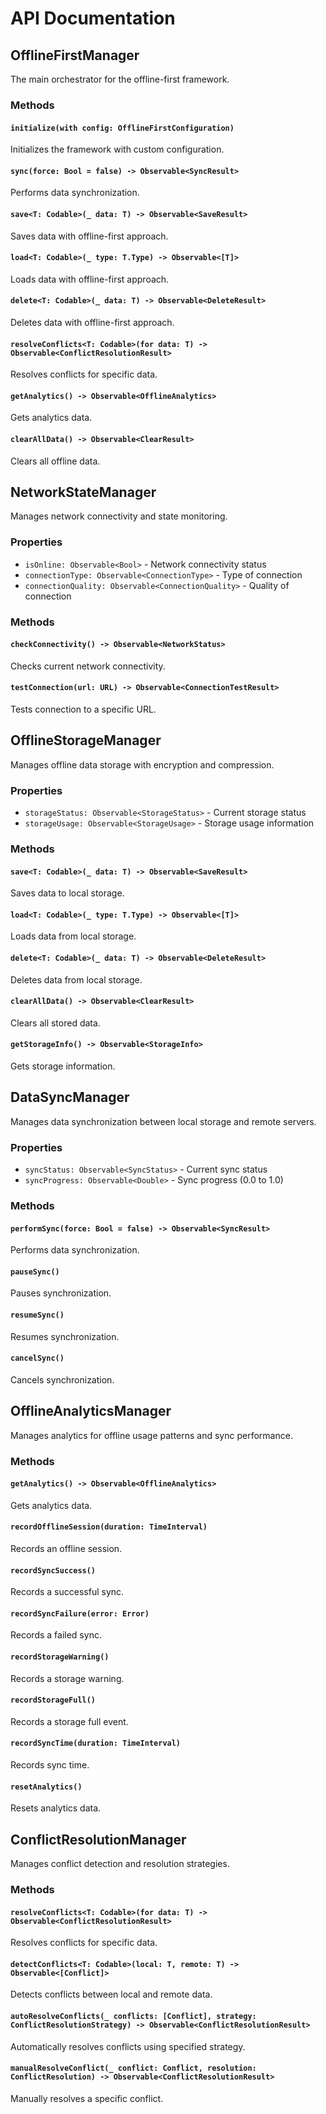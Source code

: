 # API Documentation

## OfflineFirstManager

The main orchestrator for the offline-first framework.

### Methods

#### `initialize(with config: OfflineFirstConfiguration)`
Initializes the framework with custom configuration.

#### `sync(force: Bool = false) -> Observable<SyncResult>`
Performs data synchronization.

#### `save<T: Codable>(_ data: T) -> Observable<SaveResult>`
Saves data with offline-first approach.

#### `load<T: Codable>(_ type: T.Type) -> Observable<[T]>`
Loads data with offline-first approach.

#### `delete<T: Codable>(_ data: T) -> Observable<DeleteResult>`
Deletes data with offline-first approach.

#### `resolveConflicts<T: Codable>(for data: T) -> Observable<ConflictResolutionResult>`
Resolves conflicts for specific data.

#### `getAnalytics() -> Observable<OfflineAnalytics>`
Gets analytics data.

#### `clearAllData() -> Observable<ClearResult>`
Clears all offline data.

## NetworkStateManager

Manages network connectivity and state monitoring.

### Properties

- `isOnline: Observable<Bool>` - Network connectivity status
- `connectionType: Observable<ConnectionType>` - Type of connection
- `connectionQuality: Observable<ConnectionQuality>` - Quality of connection

### Methods

#### `checkConnectivity() -> Observable<NetworkStatus>`
Checks current network connectivity.

#### `testConnection(url: URL) -> Observable<ConnectionTestResult>`
Tests connection to a specific URL.

## OfflineStorageManager

Manages offline data storage with encryption and compression.

### Properties

- `storageStatus: Observable<StorageStatus>` - Current storage status
- `storageUsage: Observable<StorageUsage>` - Storage usage information

### Methods

#### `save<T: Codable>(_ data: T) -> Observable<SaveResult>`
Saves data to local storage.

#### `load<T: Codable>(_ type: T.Type) -> Observable<[T]>`
Loads data from local storage.

#### `delete<T: Codable>(_ data: T) -> Observable<DeleteResult>`
Deletes data from local storage.

#### `clearAllData() -> Observable<ClearResult>`
Clears all stored data.

#### `getStorageInfo() -> Observable<StorageInfo>`
Gets storage information.

## DataSyncManager

Manages data synchronization between local storage and remote servers.

### Properties

- `syncStatus: Observable<SyncStatus>` - Current sync status
- `syncProgress: Observable<Double>` - Sync progress (0.0 to 1.0)

### Methods

#### `performSync(force: Bool = false) -> Observable<SyncResult>`
Performs data synchronization.

#### `pauseSync()`
Pauses synchronization.

#### `resumeSync()`
Resumes synchronization.

#### `cancelSync()`
Cancels synchronization.

## OfflineAnalyticsManager

Manages analytics for offline usage patterns and sync performance.

### Methods

#### `getAnalytics() -> Observable<OfflineAnalytics>`
Gets analytics data.

#### `recordOfflineSession(duration: TimeInterval)`
Records an offline session.

#### `recordSyncSuccess()`
Records a successful sync.

#### `recordSyncFailure(error: Error)`
Records a failed sync.

#### `recordStorageWarning()`
Records a storage warning.

#### `recordStorageFull()`
Records a storage full event.

#### `recordSyncTime(duration: TimeInterval)`
Records sync time.

#### `resetAnalytics()`
Resets analytics data.

## ConflictResolutionManager

Manages conflict detection and resolution strategies.

### Methods

#### `resolveConflicts<T: Codable>(for data: T) -> Observable<ConflictResolutionResult>`
Resolves conflicts for specific data.

#### `detectConflicts<T: Codable>(local: T, remote: T) -> Observable<[Conflict]>`
Detects conflicts between local and remote data.

#### `autoResolveConflicts(_ conflicts: [Conflict], strategy: ConflictResolutionStrategy) -> Observable<ConflictResolutionResult>`
Automatically resolves conflicts using specified strategy.

#### `manualResolveConflict(_ conflict: Conflict, resolution: ConflictResolution) -> Observable<ConflictResolutionResult>`
Manually resolves a specific conflict.
